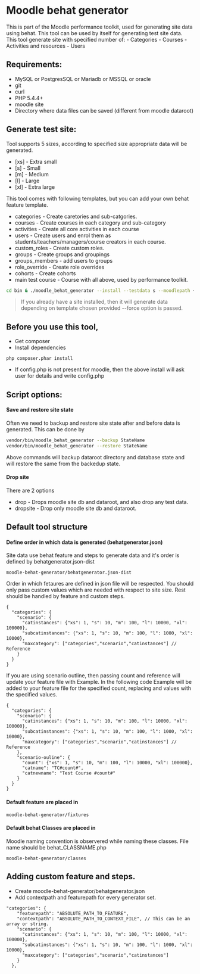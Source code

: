 Moodle behat generator
==========================
This is part of the Moodle performance toolkit, used for generating site data using behat. This tool can be used by
itself for generating test site data. This tool generate site with specified number of:
    - Categories
    - Courses
    - Activities and resources
    - Users

## Requirements:
* MySQL or PostgresSQL or Mariadb or MSSQL or oracle
* git
* curl
* PHP 5.4.4+
* moodle site
* Directory where data files can be saved (different from moodle dataroot)

## Generate test site:
Tool supports 5 sizes, according to specified size appropriate data will be generated.
* [xs] - Extra small
* [s] - Small
* [m] - Medium
* [l] - Large
* [xl] - Extra large

This tool comes with following templates, but you can add your own behat feature template.
* categories - Create caretories and sub-catgories.
* courses - Create courses in each category and sub-category
* activities - Create all core activities in each course
* users - Create users and enrol them as students/teachers/managers/course creators in each course.
* custom_roles - Create custom roles.
* groups - Create groups and groupings
* groups_members - add users to groups
* role_override - Create role overrides
* cohorts - Create cohorts
* main test course - Course with all above, used by performance toolkit.

```sh
cd bin & ./moodle_behat_generator --install --testdata s --moodlepath {PATH_TO_MOODLE_SOURCE} --datapath {PATH_OF_DIR_TO_STORE_TEST_DATA_FILES}
```
> If you already have a site installed, then it will generate data depending on template chosen provided --force option is passed.

## Before you use this tool,
* Get composer
* Install dependencies
```
php composer.phar install
```
* If config.php is not present for moodle, then the above install will ask user for details and write config.php

## Script options:
#### Save and restore site state
Often we need to backup and restore site state after and before data is generated. This can be done by
```sh
vendor/bin/moodle_behat_generator --backup StateName
vendor/bin/moodle_behat_generator --restore StateName
```
Above commands will backup dataroot directory and database state and will restore the same from the backedup state.

#### Drop site
There are 2 options
* drop - Drops moodle site db and dataroot, and also drop any test data.
* dropsite - Drop only moodle site db and dataroot.

## Default tool structure
#### Define order in which data is generated (behatgenerator.json)
Site data use behat feature and steps to generate data and it's order is defined by behatgenerator.json-dist
```
moodle-behat-generator/behatgenerator.json-dist
```
Order in which fetaures are defined in json file will be respected. You should only pass custom values which are needed with respect to site size. Rest should be handled by feature and custom steps.
```
{
  "categories": {
    "scenario": {
      "catinstances": {"xs": 1, "s": 10, "m": 100, "l": 10000, "xl": 100000},
      "subcatinstances": {"xs": 1, "s": 10, "m": 100, "l": 1000, "xl": 10000},
      "maxcategory": ["categories","scenario","catinstances"] // Reference 
    }
  }
}
```
If you are using scenario outline, then passing count and reference will update your feature file with Example. In the following code Example will be added to your feature file for the specified count, replacing <catname> and <catnewname> values with the specified values.
```
{
  "categories": {
    "scenario": {
      "catinstances": {"xs": 1, "s": 10, "m": 100, "l": 10000, "xl": 100000},
      "subcatinstances": {"xs": 1, "s": 10, "m": 100, "l": 1000, "xl": 10000},
      "maxcategory": ["categories","scenario","catinstances"] // Reference 
    },
    "scenario-ouline": {
      "count": {"xs": 1, "s": 10, "m": 100, "l": 10000, "xl": 100000},
      "catname": "TC#count#",
      "catnewname": "Test Course #count#"
    }
  }
}
```

#### Default feature are placed in
```
moodle-behat-generator/fixtures
```
#### Default behat Classes are placed in
Moodle naming convention is observered while naming these classes. File name should be behat_CLASSNAME.php
```
moodle-behat-generator/classes
```

## Adding custom feature and steps.
* Create moodle-behat-generator/behatgenerator.json
* Add contextpath and featurepath for every generator set.
```
"categories": {
    "featurepath": "ABSOLUTE_PATH_TO_FEATURE",
    "contextpath": "ABSOLUTE_PATH_TO_CONTEXT_FILE", // This can be an array or string.
    "scenario": {
      "catinstances": {"xs": 1, "s": 10, "m": 100, "l": 10000, "xl": 100000},
      "subcatinstances": {"xs": 1, "s": 10, "m": 100, "l": 1000, "xl": 10000},
      "maxcategory": ["categories","scenario","catinstances"]
    }
  },
```
